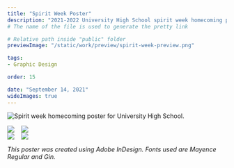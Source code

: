 ```yaml
---
title: "Spirit Week Poster"
description: "2021-2022 University High School spirit week homecoming poster."
# The name of the file is used to generate the pretty link

# Relative path inside "public" folder
previewImage: "/static/work/preview/spirit-week-preview.png"

tags:
- Graphic Design

order: 15

date: "September 14, 2021"
wideImages: true
---
```


![Spirit week homecoming poster for University High School.](/static/work/spirit-week-poster/Chen_Brendan_SpiritWeek.png)

<div class="collapseOnMobile" style="width: 100%; display: flex; flex-direction: row; align-items: flex-start; gap: 16px">
  <img src="/static/work/spirit-week-poster/showcase-1.png">
  <img src="/static/work/spirit-week-poster/showcase-2.png">
</div>
<div class="collapseOnMobile" style="width: 100%; display: flex; flex-direction: row; align-items: flex-start; gap: 16px">
  <img src="/static/work/spirit-week-poster/showcase-3.png">
  <img src="/static/work/spirit-week-poster/showcase-4.png">
</div>

*This poster was created using Adobe InDesign. Fonts used are Mayence Regular and Gin.*